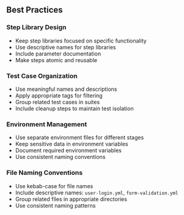 ## Best Practices

### Step Library Design
- Keep step libraries focused on specific functionality
- Use descriptive names for step libraries
- Include parameter documentation
- Make steps atomic and reusable

### Test Case Organization
- Use meaningful names and descriptions
- Apply appropriate tags for filtering
- Group related test cases in suites
- Include cleanup steps to maintain test isolation

### Environment Management
- Use separate environment files for different stages
- Keep sensitive data in environment variables
- Document required environment variables
- Use consistent naming conventions

### File Naming Conventions
- Use kebab-case for file names
- Include descriptive names: `user-login.yml`, `form-validation.yml`
- Group related files in appropriate directories
- Use consistent naming patterns